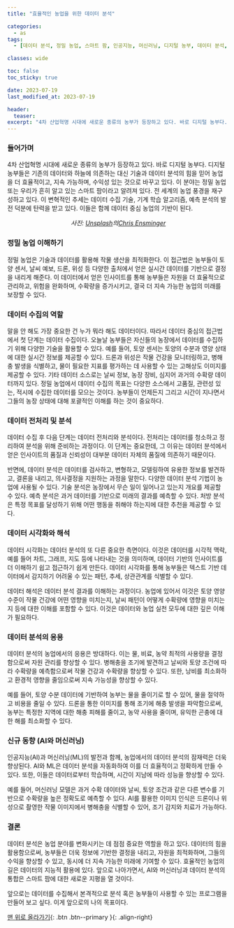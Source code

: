 ```yaml
---
title: "효율적인 농업을 위한 데이터 분석"

categories:
  - as
tags:
  - [데이터 분석, 정밀 농업, 스마트 팜, 인공지능, 머신러닝, 디지털 농부, 데이터 분석, 정밀 농업, 스마트 팜, 데이터 수집, 데이터 전처리, 데이터 시각화, 머신러닝, 인공지능, 지속 가능한 농업]

classes: wide

toc: false
toc_sticky: true

date: 2023-07-19
last_modified_at: 2023-07-19

header:
  teaser:
excerpt: "4차 산업혁명 시대에 새로운 종류의 농부가 등장하고 있다. 바로 디지털 농부다....."
---
```

### 들어가며
4차 산업혁명 시대에 새로운 종류의 농부가 등장하고 있다. 바로 디지털 농부다. 디지털 농부들은 기존의 데이터와 하늘에 의존하는 대신 기술과 데이터 분석의 힘을 믿어 농업을 더 효율적이고, 지속 가능하며, 수익성 있는 것으로 바꾸고 있다. 이 분야는 정밀 농업 또는 우리가 흔히 알고 있는 스마트 팜이라고 알려져 있다. 전 세계의 농업 풍경을 재구성하고 있다. 이 변혁적인 추세는 데이터 수집 기술, 기계 학습 알고리즘, 예측 분석의 발전 덕분에 탄력을 받고 있다. 이들은 함께 데이터 중심 농업의 기반이 된다.

<p style="text-align: center;">
  <img src="https://drive.google.com/uc?export=download&id=1BZl9JDD9IKNjarQnv2AX5SncoOlCH1TV" alt>
  <em>사진: <a href="https://unsplash.com/ko/s/%EC%82%AC%EC%A7%84/agricultural?utm_source=unsplash&utm_medium=referral&utm_content=creditCopyText">Unsplash</a>의<a href="https://unsplash.com/@viramedio?utm_source=unsplash&utm_medium=referral&utm_content=creditCopyText">Chris Ensminger</a>
  </em>
</p>

### 정밀 농업 이해하기
정밀 농업은 기술과 데이터를 활용해 작물 생산을 최적화한다. 이 접근법은 농부들이 토양 센서, 날씨 예보, 드론, 위성 등 다양한 출처에서 얻은 실시간 데이터를 기반으로 결정을 내리게 해준다. 이 데이터에서 얻은 인사이트를 통해 농부들은 자원을 더 효율적으로 관리하고, 위험을 완화하며, 수확량을 증가시키고, 결국 더 지속 가능한 농업의 미래를 보장할 수 있다.

### 데이터 수집의 역할
말을 안 해도 가장 중요한 건 누가 뭐라 해도 데이터이다. 따라서 데이터 중심의 접근법에서 첫 단계는 데이터 수집이다. 오늘날 농부들은 자신들의 농장에서 데이터를 수집하기 위해 다양한 기술을 활용할 수 있다. 예를 들어, 토양 센서는 토양의 수분과 영양 상태에 대한 실시간 정보를 제공할 수 있다. 드론과 위성은 작물 건강을 모니터링하고, 병해충 발생을 식별하고, 물이 필요한 지표를 평가하는 데 사용할 수 있는 고해상도 이미지를 제공할 수 있다. 기타 데이터 소스로는 날씨 정보, 농장 장비, 심지어 과거의 수확량 데이터까지 있다. 정밀 농업에서 데이터 수집의 목표는 다양한 소스에서 고품질, 관련성 있는, 적시에 수집한 데이터를 모으는 것이다. 농부들이 언제든지 그리고 시간이 지나면서 그들의 농장 상태에 대해 포괄적인 이해를 하는 것이 중요하다.

### 데이터 전처리 및 분석
데이터 수집 후 다음 단계는 데이터 전처리와 분석이다. 전처리는 데이터를 청소하고 정리하여 분석을 위해 준비하는 과정이다. 이 단계는 중요한데, 그 이유는 데이터 분석에서 얻은 인사이트의 품질과 신뢰성이 대부분 데이터 자체의 품질에 의존하기 때문이다.

반면에, 데이터 분석은 데이터를 검사하고, 변형하고, 모델링하여 유용한 정보를 발견하고, 결론을 내리고, 의사결정을 지원하는 과정을 말한다. 다양한 데이터 분석 기법이 농업에 사용될 수 있다. 기술 분석은 농장에서 무슨 일이 일어나고 있는지 개요를 제공할 수 있다. 예측 분석은 과거 데이터를 기반으로 미래의 결과를 예측할 수 있다. 처방 분석은 특정 목표를 달성하기 위해 어떤 행동을 취해야 하는지에 대한 추천을 제공할 수 있다.

### 데이터 시각화와 해석
데이터 시각화는 데이터 분석의 또 다른 중요한 측면이다. 이것은 데이터를 시각적 맥락, 예를 들어 차트, 그래프, 지도 등에 나타내는 것을 의미하며, 데이터 기반의 인사이트를 더 이해하기 쉽고 접근하기 쉽게 만든다. 데이터 시각화를 통해 농부들은 텍스트 기반 데이터에서 감지하기 어려울 수 있는 패턴, 추세, 상관관계를 식별할 수 있다.

데이터 해석은 데이터 분석 결과를 이해하는 과정이다. 농업에 있어서 이것은 토양 영양 수준이 작물 건강에 어떤 영향을 미치는지, 날씨 패턴이 어떻게 수확량에 영향을 미치는지 등에 대한 이해를 포함할 수 있다. 이것은 데이터와 농업 실천 모두에 대한 깊은 이해가 필요하다.

### 데이터 분석의 응용
데이터 분석의 농업에서의 응용은 방대하다. 이는 물, 비료, 농약 최적의 사용량을 결정함으로써 자원 관리를 향상할 수 있다. 병해충을 조기에 발견하고 날씨와 토양 조건에 따라 수확량을 예측함으로써 작물 건강과 수확량을 향상할 수 있다. 또한, 낭비를 최소화하고 환경적 영향을 줄임으로써 지속 가능성을 향상할 수 있다.

예를 들어, 토양 수분 데이터에 기반하여 농부는 물을 줄이기로 할 수 있어, 물을 절약하고 비용을 줄일 수 있다. 드론을 통한 이미지를 통해 조기에 해충 발생을 파악함으로써, 농부는 특정한 지역에 대한 해충 피해를 줄이고, 농약 사용을 줄이며, 유익한 곤충에 대한 해를 최소화할 수 있다.

### 신규 동향 (AI와 머신러닝)
인공지능(AI)과 머신러닝(ML)의 발전과 함께, 농업에서의 데이터 분석의 잠재력은 더욱 향상된다. AI와 ML은 데이터 분석을 자동화하여 이를 더 효율적이고 정확하게 만들 수 있다. 또한, 이들은 데이터로부터 학습하며, 시간이 지남에 따라 성능을 향상할 수 있다.

예를 들어, 머신러닝 모델은 과거 수확 데이터와 날씨, 토양 조건과 같은 다른 변수를 기반으로 수확량을 높은 정확도로 예측할 수 있다. AI를 활용한 이미지 인식은 드론이나 위성으로 촬영한 작물 이미지에서 병해충을 식별할 수 있어, 조기 감지와 치료가 가능하다.

### 결론
데이터 분석은 농업 분야를 변화시키는 데 점점 중요한 역할을 하고 있다. 데이터의 힘을 활용함으로써, 농부들은 더욱 정보에 기반한 결정을 내리고, 자원을 최적화하며, 그들의 수익을 향상할 수 있고, 동시에 더 지속 가능한 미래에 기여할 수 있다. 효율적인 농업의 길은 데이터의 지능적 활용에 있다. 앞으로 나아가면서, AI와 머신러닝과 데이터 분석의 통합은 스마트 팜에 대한 새로운 지평을 열 것이다.

앞으로는 데이터를 수집해서 본격적으로 분석 혹은 농부들이 사용할 수 있는 프로그램을 만들어 보고 싶다. 이게 앞으로의 나의 목표이다.

[맨 위로 올라가기](#){: .btn .btn--primary }{: .align-right}
